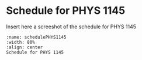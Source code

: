 # Schedule for PHYS 1145

Insert here a screeshot of the schedule for PHYS 1145

```{figure} /IntroductionFigures/schedulePHYS1145.jpg
:name: schedulePHYS1145
:width: 80%
:align: center
Schedule for PHYS 1145